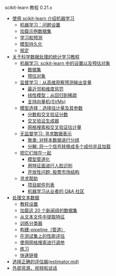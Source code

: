 scikit-learn 教程 0.21.x
* [使用 scikit-learn 介绍机器学习](docs/51.md)
    * [机器学习：问题设置](docs/51?id=机器学习：问题设置)
    * [加载示例数据集]((docs/51?id=加载示例数据集))
    * [学习和预测]((docs/51?id=学习和预测))
    * [模型持久化]((docs/51?id=模型持久化))
    * [规定]((docs/51?id=规定))
* [关于科学数据处理的统计学习教程](docs/52.md)
    *   [机器学习: scikit-learn 中的设置以及预估对象](docs/53)
        *   [数据集](docs/53?id=数据集)
        *   [预估对象](docs/53?id=预估对象)
    *   [监督学习：从高维观察预测输出变量](docs/54)
        *   [最近邻和维度惩罚](docs/54?id=最近邻和维度惩罚)
        *   [线性模型：从回归到稀疏](docs/54?id=线性模型：从回归到稀疏)
        *   [支持向量机(SVMs)](docs/54?id=支持向量机svms)
    *   [模型选择：选择估计量及其参数](docs/55)
        *   [分数和交叉验证分数](docs/55?id=分数和交叉验证分数)
        *   [交叉验证生成器](docs/55?id=交叉验证生成器)
        *   [网格搜索和交叉验证估计量](docs/55?id=网格搜索和交叉验证估计量)
    *   [无监督学习: 寻求数据表示](docs/56)
        *   [聚类: 对样本数据进行分组](docs/56?id=聚类*对样本数据进行分组)
        *   [分解: 将一个信号转换成多个成份并且加载](docs/56?id=分解*将一个信号转换成多个成份并且加载)
    *   [把它们放在一起](docs/57)
        *   [模型管道化](docs/57?id=模型管道化)
        *   [用特征面进行人脸识别](docs/57?id=用特征面进行人脸识别)
        *   [开放性问题: 股票市场结构](docs/57?id=开放性问题*股票市场结构)
    *   [寻求帮助](docs/58)
        *   [项目邮件列表](docs/58?id=项目邮件列表)
        *   [机器学习从业者的 Q&A 社区](docs/58?id=机器学习从业者的*qampa*社区)
*   [处理文本数据](docs/59.md)
    *   [教程设置](docs/59?id=教程设置)
    *   [加载这 20 个新闻组的数据集](docs/59?id=加载这-20-个新闻组的数据集)
    *   [从文本文件中提取特征](docs/59?id=从文本文件中提取特征)
    *   [训练分类器](docs/59?id=训练分类器)
    *   [构建-pipeline（管道）](docs/59?id=构建-pipeline（管道）)
    *   [在测试集上的性能评估](docs/59?id=在测试集上的性能评估)
    *   [使用网格搜索进行调参](docs/59?id=使用网格搜索进行调参)
    *   [练习](docs/59?id=练习)
    *   [快速链接](docs/59?id=快速链接)
*   [选择正确的评估器(estimator.md)](docs/60.md)
*   [外部资源，视频和谈话](docs/61.md)
